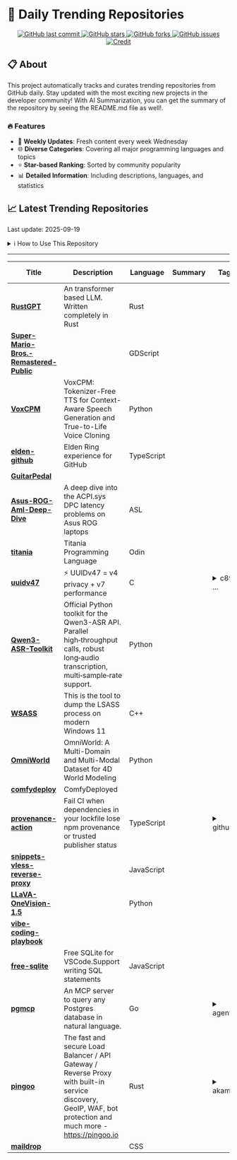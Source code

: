 # 🌟 Daily Trending Repositories

<div align="center">
<a href="https://github.com/marc-ko/daily-trending-repo/commits/main">
    <img src="https://img.shields.io/github/last-commit/marc-ko/daily-trending-repo" alt="GitHub last commit" />
</a>

<a href="https://github.com/marc-ko/daily-trending-repo/stargazers">
    <img src="https://img.shields.io/github/stars/marc-ko/daily-trending-repo" alt="GitHub stars" />
</a>
<a href="https://github.com/marc-ko/daily-trending-repo/network/members">
    <img src="https://img.shields.io/github/forks/marc-ko/daily-trending-repo" alt="GitHub forks" />
</a>
<a href="https://github.com/marc-ko/daily-trending-repo/issues">
    <img src="https://img.shields.io/github/issues/marc-ko/daily-trending-repo" alt="GitHub issues" />
</a>
<a alt="credit" href="https://github.com/zezhishao/DailyArXiv">
 <img src="https://img.shields.io/badge/credit%20-%20Idea%20From%20This%20Repo-blue" alt="Credit">
</a>
</div>

## 📋 About

This project automatically tracks and curates trending repositories from GitHub daily. Stay updated with the most exciting new projects in the developer community! With AI Summarization, you can get the summary of the repository by seeing the README.md file as well!.

### 🔥 Features

- 🔄 **Weekly Updates**: Fresh content every week Wednesday
- 🌐 **Diverse Categories**: Covering all major programming languages and topics
- ⭐ **Star-based Ranking**: Sorted by community popularity
- 📊 **Detailed Information**: Including descriptions, languages, and statistics

## 📈 Latest Trending Repositories

Last update: 2025-09-19

<details>
<summary>ℹ️ How to Use This Repository</summary>

1. **Star & Watch**: Click the 'Star' and 'Watch' buttons to receive weekly email notifications
2. **Browse**: Explore trending repositories organized by popularity
3. **Contribute**: Feel free to open issues or suggest improvements

</details>

---

| **Title** | **Description** | **Language** | **Summary** | **Tags** | **Stars Count** |
| --- | --- | --- | --- | --- | --- |
| **[RustGPT](https://github.com/tekaratzas/RustGPT)** | An transformer based LLM. Written completely in Rust | Rust |  |  | 2202 |
| **[Super-Mario-Bros.-Remastered-Public](https://github.com/JHDev2006/Super-Mario-Bros.-Remastered-Public)** |  | GDScript |  |  | 1106 |
| **[VoxCPM](https://github.com/OpenBMB/VoxCPM)** | VoxCPM: Tokenizer-Free TTS for Context-Aware Speech Generation and True-to-Life Voice Cloning | Python |  |  | 653 |
| **[elden-github](https://github.com/SaltyAom/elden-github)** | Elden Ring experience for GitHub | TypeScript |  |  | 501 |
| **[GuitarPedal](https://github.com/torvalds/GuitarPedal)** |  |  |  |  | 451 |
| **[Asus-ROG-Aml-Deep-Dive](https://github.com/Zephkek/Asus-ROG-Aml-Deep-Dive)** | A deep dive into the ACPI.sys DPC latency problems on Asus ROG laptops | ASL |  |  | 420 |
| **[titania](https://github.com/gingerBill/titania)** | Titania Programming Language | Odin |  |  | 400 |
| **[uuidv47](https://github.com/stateless-me/uuidv47)** | ⚡ UUIDv47 = v4 privacy + v7 performance | C |  | <details><summary>c89, ...</summary><p>c89, database, header-only, postgresql, siphash, uuid, uuidv4, uuidv7</p></details> | 373 |
| **[Qwen3-ASR-Toolkit](https://github.com/QwenLM/Qwen3-ASR-Toolkit)** | Official Python toolkit for the Qwen3-ASR API. Parallel high‑throughput calls, robust long‑audio transcription, multi‑sample‑rate support. | Python |  |  | 307 |
| **[WSASS](https://github.com/TwoSevenOneT/WSASS)** | This is the tool to dump the LSASS process on modern Windows 11 | C++ |  |  | 305 |
| **[OmniWorld](https://github.com/yangzhou24/OmniWorld)** | OmniWorld: A Multi-Domain and Multi-Modal Dataset for 4D World Modeling | Python |  |  | 303 |
| **[comfydeploy](https://github.com/comfy-deploy/comfydeploy)** | ComfyDeployed |  |  |  | 298 |
| **[provenance-action](https://github.com/danielroe/provenance-action)** | Fail CI when dependencies in your lockfile lose npm provenance or trusted publisher status | TypeScript |  | <details><summary>githu...</summary><p>github-actions, provenance, security, trusted-publishing</p></details> | 247 |
| **[snippets-vless-reverse-proxy](https://github.com/neibcn/snippets-vless-reverse-proxy)** |  | JavaScript |  |  | 240 |
| **[LLaVA-OneVision-1.5](https://github.com/EvolvingLMMs-Lab/LLaVA-OneVision-1.5)** |  | Python |  |  | 207 |
| **[vibe-coding-playbook](https://github.com/RiyaParikh0112/vibe-coding-playbook)** |  |  |  |  | 173 |
| **[free-sqlite](https://github.com/fjb040911/free-sqlite)** | Free SQLite for VSCode.Support writing SQL statements | JavaScript |  |  | 172 |
| **[pgmcp](https://github.com/subnetmarco/pgmcp)** | An MCP server to query any Postgres database in natural language. | Go |  | <details><summary>agent...</summary><p>agent, agentic-ai, ai, analytics, artificial-intelligence, data-analysis, database, kong, mcp, mcp-server, postgres, postgresql</p></details> | 145 |
| **[pingoo](https://github.com/pingooio/pingoo)** | The fast and secure Load Balancer / API Gateway / Reverse Proxy with built-in service discovery, GeoIP, WAF, bot protection and much more - https://pingoo.io | Rust |  | <details><summary>akama...</summary><p>akamai, anti-bot, apache2, api, api-gateway, captcha, cloudflare, fastly, firewall, haproxy, load-balancer, nginx, pingoo, proxy, quic, reverse-proxy, rust, security, service-discovery, waf</p></details> | 138 |
| **[maildrop](https://github.com/haileyydev/maildrop)** |  | CSS |  |  | 138 |

